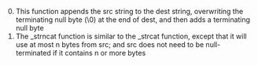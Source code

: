 0. This function appends the src string to the dest string, overwriting the terminating null byte (\0) at the end of dest, and then adds a terminating null byte
1. The _strncat function is similar to the _strcat function, except that
it will use at most n bytes from src; and
src does not need to be null-terminated if it contains n or more bytes
